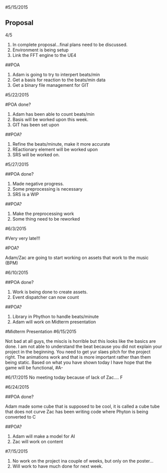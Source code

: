 #5/15/2015

## Proposal
4/5
1. In complete proposal...final plans need to be discussed.
2. Environment is being setup
3. Link the FFT engine to the UE4

##POA

1. Adam is going to try to interpert beats/min
2. Get a basis for reaction to the beats/min data
3. Get a binary file management for GIT

#5/22/2015

#POA done?

1. Adam has been able to count beats/min
2. Basis will be worked upon this week.
3. GIT has been set upon

##POA?

1. Refine the beats/minute, make it more accurate
2. REactionary element will be worked upon
3. SRS will be worked on.

#5/27/2015

##POA done?
1. Made negative progress.
2. Some preprocessing is necessary
3. SRS is a WIP

##POA?

1. Make the preprocessing work 
2. Some thing need to be reworked

#6/3/2015

#Very very late!!!

#POA?

Adam/Zac are going to start working on assets that work to the music (BPM)

#6/10/2015

##POA done?

1. Work is being done to create assets.
2. Event dispatcher can now count

##POA?

1. Library in Phython to handle beats/minute 
2. Adam will work on Midterm presentation

#Midterm Presentation
#6/15/2015

Not bad at all guys, the miscis is horrible but this looks like the basics are done. 
I am not able to understand the beat because you did not explain your project in the beginning.
You need to get yur slaes pitch for the project right. The animations work and that is more important rather than them being static.
Based on what you have shown today I have hope that the game will be functional, #A-

#6/17/2015
No meeting today because of lack of Zac.... F

#6/24/2015

##POA done?

Adam made some cube that is supposed to be cool, it is called a cube tube that does not curve
Zac has been writing code  where Phyton is being converted to C 

##POA?

1. Adam will make a model for AI
2. Zac will work on content

#7/15/2015

1. No work on the project ina  couple of weeks, but only on the poster...
2. Will work to have much done for next week.



